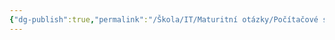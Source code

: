 ```yaml
---
{"dg-publish":true,"permalink":"/Škola/IT/Maturitní otázky/Počítačové sítě a kybernetika/kybernētikós/","created":"2024-02-22T17:29:03.927+01:00","updated":"2024-03-13T18:04:50.123+01:00"}
---
```


